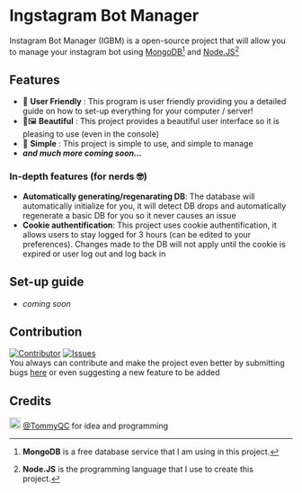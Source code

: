 # Ingstagram Bot Manager
Instagram Bot Manager (IGBM) is a open-source project that will allow you to manage your instagram bot using [MongoDB](https://www.mongodb.com/)[^1] and [Node.JS](https://nodejs.org/)[^2]

## Features
- 🧓 **User Friendly** : This program is user friendly providing you a detailed guide on how to set-up everything for your computer / server!
- 🎨🖼️ **Beautiful** : This project provides a beautiful user interface so it is pleasing to use (even in the console)
- 🎈 **Simple** :  This project is simple to use, and simple to manage
- ***and much more coming soon...***
  
### In-depth features (for nerds 🤓)
- **Automatically generating/regenarating DB**: The database will automatically initialize for you, it will detect DB drops and automatically regenerate a basic DB for you so it never causes an issue
- **Cookie authentification**: This project uses cookie authentification, it allows users to stay logged for 3 hours (can be edited to your preferences). Changes made to the DB will not apply until the cookie is expired or user log out and log back in

## Set-up guide
- *coming soon*



## Contribution
[![Contributor](https://img.shields.io/github/contributors/TommyQC/insta-bot-manager?style=flat-square)](https://github.com/TommyQC/insta-bot-manager/contributors) [![Issues](https://img.shields.io/github/issues/TommyQC/insta-bot-manager?style=flat-square)](https://github.com/TommyQC/insta-bot-manager/issues)<br>
You always can contribute and make the project even better by submitting bugs [here](https://github.com/TommyQC/insta-bot-manager/issues) or even suggesting a new feature to be added

## Credits
<img src='https://avatars.githubusercontent.com/u/44536691' height='20'> [@TommyQC](https://github.com/TommyQC/) for idea and programming

[^1]: **MongoDB** is a free database service that I am using in this project.
[^2]: **Node.JS** is the programming language that I use to create this project.
